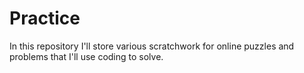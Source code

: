 # Practice

In this repository I'll store various scratchwork for online puzzles and problems that I'll use coding to solve.
